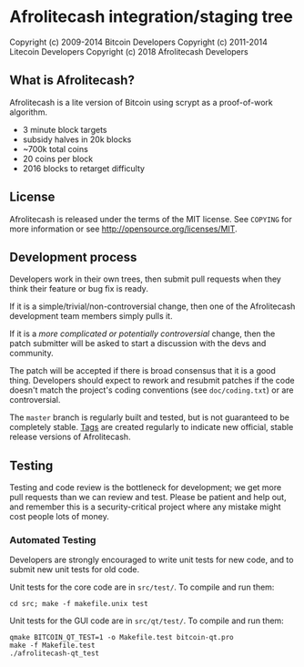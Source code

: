 Afrolitecash integration/staging tree
================================

Copyright (c) 2009-2014 Bitcoin Developers
Copyright (c) 2011-2014 Litecoin Developers
Copyright (c) 2018 Afrolitecash Developers

What is Afrolitecash?
----------------

Afrolitecash is a lite version of Bitcoin using scrypt as a proof-of-work algorithm.
 - 3 minute block targets
 - subsidy halves in 20k blocks
 - ~700k total coins
 - 20 coins per block
 - 2016 blocks to retarget difficulty

License
-------

Afrolitecash is released under the terms of the MIT license. See `COPYING` for more
information or see http://opensource.org/licenses/MIT.

Development process
-------------------

Developers work in their own trees, then submit pull requests when they think
their feature or bug fix is ready.

If it is a simple/trivial/non-controversial change, then one of the Afrolitecash
development team members simply pulls it.

If it is a *more complicated or potentially controversial* change, then the patch
submitter will be asked to start a discussion with the devs and community.

The patch will be accepted if there is broad consensus that it is a good thing.
Developers should expect to rework and resubmit patches if the code doesn't
match the project's coding conventions (see `doc/coding.txt`) or are
controversial.

The `master` branch is regularly built and tested, but is not guaranteed to be
completely stable. [Tags](https://github.com/abdoukarim/afrolitecash/tags) are created
regularly to indicate new official, stable release versions of Afrolitecash.

Testing
-------

Testing and code review is the bottleneck for development; we get more pull
requests than we can review and test. Please be patient and help out, and
remember this is a security-critical project where any mistake might cost people
lots of money.

### Automated Testing

Developers are strongly encouraged to write unit tests for new code, and to
submit new unit tests for old code.

Unit tests for the core code are in `src/test/`. To compile and run them:

    cd src; make -f makefile.unix test

Unit tests for the GUI code are in `src/qt/test/`. To compile and run them:

    qmake BITCOIN_QT_TEST=1 -o Makefile.test bitcoin-qt.pro
    make -f Makefile.test
    ./afrolitecash-qt_test

